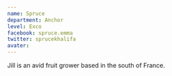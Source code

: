 ```yaml
---
name: Spruce
department: Anchor
level: Exco
facebook: spruce.emma
twitter: sprucekhalifa
avater: 
---
```

Jill is an avid fruit grower based in the south of France.